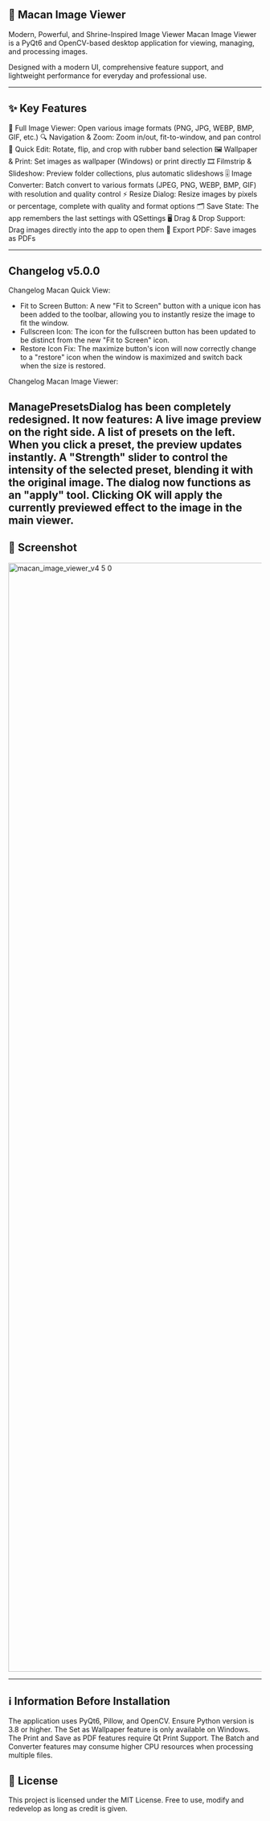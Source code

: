 ## 🐅 Macan Image Viewer
Modern, Powerful, and Shrine-Inspired Image Viewer
Macan Image Viewer is a PyQt6 and OpenCV-based desktop application for viewing, managing, and processing images.

Designed with a modern UI, comprehensive feature support, and lightweight performance for everyday and professional use.

---

## ✨ Key Features
📂 Full Image Viewer: Open various image formats (PNG, JPG, WEBP, BMP, GIF, etc.)
🔍 Navigation & Zoom: Zoom in/out, fit-to-window, and pan control
📐 Quick Edit: Rotate, flip, and crop with rubber band selection
🖼️ Wallpaper & Print: Set images as wallpaper (Windows) or print directly
🎞️ Filmstrip & Slideshow: Preview folder collections, plus automatic slideshows
🎚️ Image Converter: Batch convert to various formats (JPEG, PNG, WEBP, BMP, GIF) with resolution and quality control
⚡ Resize Dialog: Resize images by pixels or percentage, complete with quality and format options
🗂️ Save State: The app remembers the last settings with QSettings
🖥️ Drag & Drop Support: Drag images directly into the app to open them
📝 Export PDF: Save images as PDFs

---
## Changelog v5.0.0

Changelog Macan Quick View:

- Fit to Screen Button: A new "Fit to Screen" button with a unique icon has been added to the toolbar, allowing you to instantly resize the image to fit the window.
- Fullscreen Icon: The icon for the fullscreen button has been updated to be distinct from the new "Fit to Screen" icon.
- Restore Icon Fix: The maximize button's icon will now correctly change to a "restore" icon when the window is maximized and switch back when the size is restored.

Changelog Macan Image Viewer:

ManagePresetsDialog has been completely redesigned. It now features:
A live image preview on the right side.
A list of presets on the left. When you click a preset, the preview updates instantly.
A "Strength" slider to control the intensity of the selected preset, blending it with the original image.
The dialog now functions as an "apply" tool. Clicking OK will apply the currently previewed effect to the image in the main viewer.
---
## 📸 Screenshot
<img width="1080" height="2202" alt="macan_image_viewer_v4 5 0" src="https://github.com/user-attachments/assets/ed8bc604-bd20-4012-b07f-7093e4a994ac" />



---

## ℹ️ Information Before Installation
The application uses PyQt6, Pillow, and OpenCV. Ensure Python version is 3.8 or higher.
The Set as Wallpaper feature is only available on Windows.
The Print and Save as PDF features require Qt Print Support.
The Batch and Converter features may consume higher CPU resources when processing multiple files.

## 📜 License
This project is licensed under the MIT License. Free to use, modify and redevelop as long as credit is given.
